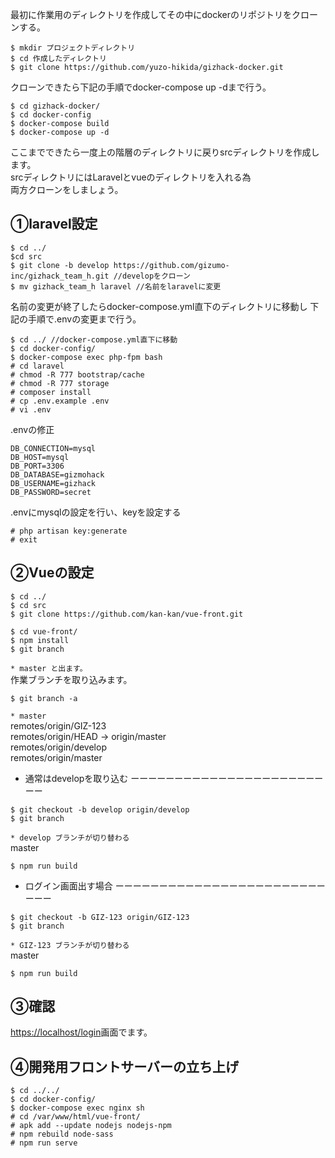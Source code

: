 最初に作業用のディレクトリを作成してその中にdockerのリポジトリをクローンする。

```
$ mkdir プロジェクトディレクトリ
$ cd 作成したディレクトリ
$ git clone https://github.com/yuzo-hikida/gizhack-docker.git
```

クローンできたら下記の手順でdocker-compose up -dまで行う。

```
$ cd gizhack-docker/
$ cd docker-config
$ docker-compose build
$ docker-compose up -d
```

ここまでできたら一度上の階層のディレクトリに戻りsrcディレクトリを作成します。  
srcディレクトリにはLaravelとvueのディレクトリを入れる為  
両方クローンをしましょう。

## **①laravel設定**

```
$ cd ../
$cd src
$ git clone -b develop https://github.com/gizumo-inc/gizhack_team_h.git //developをクローン
$ mv gizhack_team_h laravel //名前をlaravelに変更
```

名前の変更が終了したらdocker-compose.yml直下のディレクトリに移動し 下記の手順で.envの変更まで行う。

```
$ cd ../ //docker-compose.yml直下に移動
$ cd docker-config/
$ docker-compose exec php-fpm bash
# cd laravel
# chmod -R 777 bootstrap/cache
# chmod -R 777 storage
# composer install
# cp .env.example .env
# vi .env
```

.envの修正

```
DB_CONNECTION=mysql
DB_HOST=mysql
DB_PORT=3306
DB_DATABASE=gizmohack
DB_USERNAME=gizhack
DB_PASSWORD=secret
```

.envにmysqlの設定を行い、keyを設定する

```
# php artisan key:generate
# exit
```

## **②Vueの設定**

```
$ cd ../
$ cd src
$ git clone https://github.com/kan-kan/vue-front.git
```

```
$ cd vue-front/
$ npm install
$ git branch
```

`* master と出ます。`  
作業ブランチを取り込みます。

```
$ git branch -a
```
`* master`  
  remotes/origin/GIZ-123  
  remotes/origin/HEAD -> origin/master  
  remotes/origin/develop  
  remotes/origin/master  

- 通常はdevelopを取り込む ーーーーーーーーーーーーーーーーーーーーーーーー

```
$ git checkout -b develop origin/develop
$ git branch
```
`* develop ブランチが切り替わる`  
master  

```
$ npm run build
```

- ログイン画面出す場合 ーーーーーーーーーーーーーーーーーーーーーーーーーーー
```
$ git checkout -b GIZ-123 origin/GIZ-123
$ git branch
```
`* GIZ-123 ブランチが切り替わる`  
master  

```
$ npm run build
```

## **③確認**

[https://localhost/login](https://localhost/login)画面でます。

## **④開発用フロントサーバーの立ち上げ**

```
$ cd ../../
$ cd docker-config/
$ docker-compose exec nginx sh
# cd /var/www/html/vue-front/
# apk add --update nodejs nodejs-npm
# npm rebuild node-sass
# npm run serve
```

